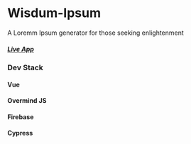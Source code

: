 # Wisdum-Ipsum

A Loremm Ipsum generator for those seeking enlightenment

##### [Live App](https://cli.vuejs.org/config/)

### Dev Stack

#### Vue

#### Overmind JS

#### Firebase

#### Cypress
